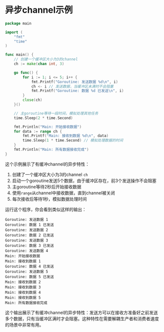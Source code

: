 # 异步channel示例

```go
package main

import (
	"fmt"
	"time"
)

func main() {
	// 创建一个缓冲区大小为3的channel
	ch := make(chan int, 3)

	go func() {
		for i := 1; i <= 5; i++ {
			fmt.Printf("Goroutine: 发送数据 %d\n", i)
			ch <- i // 发送数据，当缓冲区未满时不会阻塞
			fmt.Printf("Goroutine: 数据 %d 已发送\n", i)
		}
		close(ch)
	}()

	// 主goroutine等待一段时间，模拟处理其他任务
	time.Sleep(2 * time.Second)

	fmt.Println("Main: 开始接收数据")
	for data := range ch {
		fmt.Printf("Main: 接收到数据 %d\n", data)
		time.Sleep(1 * time.Second) // 模拟处理数据的时间
	}
	fmt.Println("Main: 所有数据接收完成")
}
```

这个示例展示了有缓冲channel的异步特性：

1. 创建了一个缓冲区大小为3的channel `ch`
2. 启动一个goroutine发送5个数据，由于缓冲区存在，前3个发送操作不会阻塞
3. 主goroutine等待2秒后开始接收数据
4. 使用`range`从channel中接收数据，直到channel被关闭
5. 每次接收后等待1秒，模拟数据处理时间

运行这个程序，你会看到类似这样的输出：

```
Goroutine: 发送数据 1
Goroutine: 数据 1 已发送
Goroutine: 发送数据 2
Goroutine: 数据 2 已发送
Goroutine: 发送数据 3
Goroutine: 数据 3 已发送
Goroutine: 发送数据 4
Main: 开始接收数据
Main: 接收到数据 1
Goroutine: 数据 4 已发送
Goroutine: 发送数据 5
Goroutine: 数据 5 已发送
Main: 接收到数据 2
Main: 接收到数据 3
Main: 接收到数据 4
Main: 接收到数据 5
Main: 所有数据接收完成
```

这个输出展示了有缓冲channel的异步特性：发送方可以在接收方准备好之前发送多个数据，只有当缓冲区满时才会阻塞。这种特性在需要解耦生产者和消费者速度的场景中非常有用。